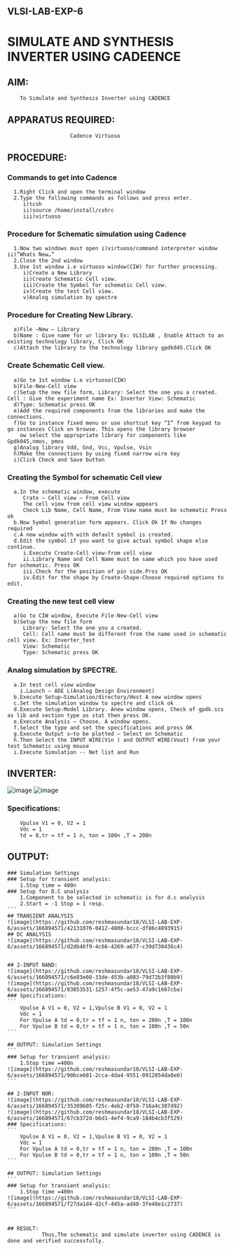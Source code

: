 ## VLSI-LAB-EXP-6
# SIMULATE AND SYNTHESIS INVERTER USING CADEENCE

## AIM:
        To Simulate and Synthesis Inverter using CADENCE

## APPARATUS REQUIRED:
                        Cadence Virtuoso

## PROCEDURE:
### Commands to get into Cadence
```
  1.Right Click and open the terminal window
  2.Type the following commands as follows and press enter.
     i)tcsh
     ii)source /home/install/cshrc
     iii)virtuoso
```

### Procedure for Schematic simulation using Cadence
```
  1.Now two windows must open i)virtuoso/command interpreter window ii)”Whats New…”
  2.Close the 2nd window
  3.Use 1st window i.e virtuoso window(CIW) for further processing.
     i)Create a New Library
     ii)Create Schematic Cell view.
     iii)Create the Symbol for schematic Cell view.
     iv)Create the test Cell view.
     v)Analog simulation by spectre
```

### Procedure for Creating New Library.
```
  a)File –New – Library
  b)Name : Give name for ur library Ex: VLSILAB , Enable Attach to an existing technology library, Click OK
  c)Attach the library to the technology library gpdk045.Click OK
```

### Create Schematic Cell view.
```
  a)Go to 1st window i.e virtuoso(CIW)
  b)File-New-Cell view
  c)Setup the new file form, Library: Select the one you a created. Cell : Give the experiment name Ex: Inverter View: Schematic
  d)Type: Schematic press OK
  e)Add the required components from the libraries and make the connections.
  f)Go to instance fixed menu or use shortcut key “I” from keypad to go instances Click on browse. This opens the library browser 
    ow select the appropriate library for components like Gpdk045,nmos, pmos
  g)Analog library Vdd, Gnd, Vcc, Vpulse, Vsin
  h)Make the connections by using fixed narrow wire key
  i)Click Check and Save button
```

### Creating the Symbol for schematic Cell view
```
  a.In the schematic window, execute
     Crate – Cell view – From Cell view
     The cell view from cell view window appears
     Check Lib Name, Cell Name, From View name must be schematic Press ok
  b.Now Symbol generation form appears. Click Ok If No changes required
  c.A new window with with default symbol is created.
  d.Edit the symbol if you want to give actual symbol shape else continue.
     i.Execute Create-Cell view-from cell view
     ii.Library Name and Cell Name must be same which you have used for schematic. Press OK
     iii.Check for the position of pin side.Prss OK
     iv.Edit for the shape by Create-Shape-Choose required options to edit.
```

### Creating the new test cell view
```
  a)Go to CIW window, Execute File-New-Cell view
  b)Setup the new file form
     Library: Select the one you a created.
     Cell: Cell name must be different from the name used in schematic cell view. Ex: Inverter_test
     View: Schematic
     Type: Schematic press OK
```

### Analog simulation by SPECTRE.
```
  a.In test cell view window
    i.Launch – ADE L(Analog Design Environment)
  b.Execute Setup—Simulation/directory/Host A new window opens
  c.Set the simulation window to spectre and click ok
  d.Execute Setup-Model Library. Anew window opens, Check of gpdk.scs as lib and section type as stat then press OK.
  e.Execute Analysis – Choose. A window opens.
  f.Select the type and set the specifications and press OK
  g.Execute Output s—to be plotted – Select on Schematic
  h.Then Select the INPUT WIRE(Vin ) and OUTPUT WIRE(Vout) from your test Schematic using mouse
  i.Execute Simulation -- Net list and Run
```

## INVERTER:
![image](https://github.com/reshmasundar18/VLSI-LAB-EXP-6/assets/166894571/84320050-75b1-4815-beeb-95a0972d32c1)
![image](https://github.com/reshmasundar18/VLSI-LAB-EXP-6/assets/166894571/e9d1c790-8957-4f7a-a788-14da910ee20d)
### Specifications:
```
    Vpulse V1 = 0, V2 = 1
    Vdc = 1
    td = 0,tr = tf = 1 n, ton = 100n ,T = 200n
```

## OUTPUT:
````
### Simulation Settings
### Setup for transient analysis:
    1.Stop time = 400n
### Setup for D.C analysis
    1.Component to be selected in schematic is for d.c analysis
    2.Start = -1 Stop = 1 resp.
```
## TRANSIENT ANALYSIS
![image](https://github.com/reshmasundar18/VLSI-LAB-EXP-6/assets/166894571/42131076-0412-4808-bccc-df86c4893915)
## DC ANALYSIS
![image](https://github.com/reshmasundar18/VLSI-LAB-EXP-6/assets/166894571/d2db46f9-4c66-4269-a677-c39d730436c4)


## 2-INPUT NAND:
![image](https://github.com/reshmasundar18/VLSI-LAB-EXP-6/assets/166894571/c6e83e08-33de-453b-a083-79d72b3f80b9)
![image](https://github.com/reshmasundar18/VLSI-LAB-EXP-6/assets/166894571/83053531-1257-4f5c-ae53-47a9c1667cba)
### Specifications:
```
    Vpulse A V1 = 0, V2 = 1,Vpulse B V1 = 0, V2 = 1
    Vdc = 1
    For Vpulse A td = 0,tr = tf = 1 n, ton = 200n ,T = 100n
    For Vpulse B td = 0,tr = tf = 1 n, ton = 100n ,T = 50n
```

## OUTPUT: Simulation Settings
```
### Setup for transient analysis:
    1.Stop time =400n
![image](https://github.com/reshmasundar18/VLSI-LAB-EXP-6/assets/166894571/90bce601-2cca-4da4-9551-0912854da0e0)
```

## 2-INPUT NOR:
![image](https://github.com/reshmasundar18/VLSI-LAB-EXP-6/assets/166894571/35309605-f25c-4eb2-8f58-716a4c387d92)
![image](https://github.com/reshmasundar18/VLSI-LAB-EXP-6/assets/166894571/67cb372d-b6d1-4ef4-9ca9-184b4cb3f529)
### Specifications:
```  
    Vpulse A V1 = 0, V2 = 1,Vpulse B V1 = 0, V2 = 1
    Vdc = 1
    For Vpulse A td = 0,tr = tf = 1 n, ton = 200n ,T = 100n
    For Vpulse B td = 0,tr = tf = 1 n, ton = 100n ,T = 50n
```

## OUTPUT: Simulation Settings
```
### Setup for transient analysis:
    1.Stop time =400n
![image](https://github.com/reshmasundar18/VLSI-LAB-EXP-6/assets/166894571/f27da1d4-d2cf-445a-ad48-3fe48e1c2737)
```


## RESULT:
           Thus,The schematic and simulate inverter using CADENCE is done and verified successfully.


















